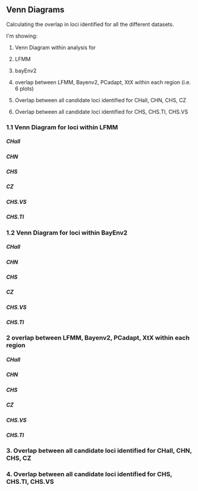 ## Venn Diagrams 

Calculating the overlap in loci identified for all the different datasets. 

I'm showing: 

1. Venn Diagram within analysis for 
  
  1. LFMM
  
  2. bayEnv2

2. overlap between LFMM, Bayenv2, PCadapt, XtX within each region (i.e. 6 plots)

3. Overlap between all candidate loci identified for CHall, CHN, CHS, CZ

4. Overlap between all candidate loci identified for CHS, CHS.TI, CHS.VS


### 1.1 Venn Diagram for loci within LFMM


##### CHall

##### CHN

##### CHS

##### CZ

##### CHS.VS

##### CHS.TI


### 1.2 Venn Diagram for loci within BayEnv2


##### CHall

##### CHN

##### CHS

##### CZ

##### CHS.VS

##### CHS.TI



### 2 overlap between LFMM, Bayenv2, PCadapt, XtX within each region


##### CHall

##### CHN

##### CHS

##### CZ

##### CHS.VS

##### CHS.TI


### 3. Overlap between all candidate loci identified for CHall, CHN, CHS, CZ


### 4. Overlap between all candidate loci identified for CHS, CHS.TI, CHS.VS
